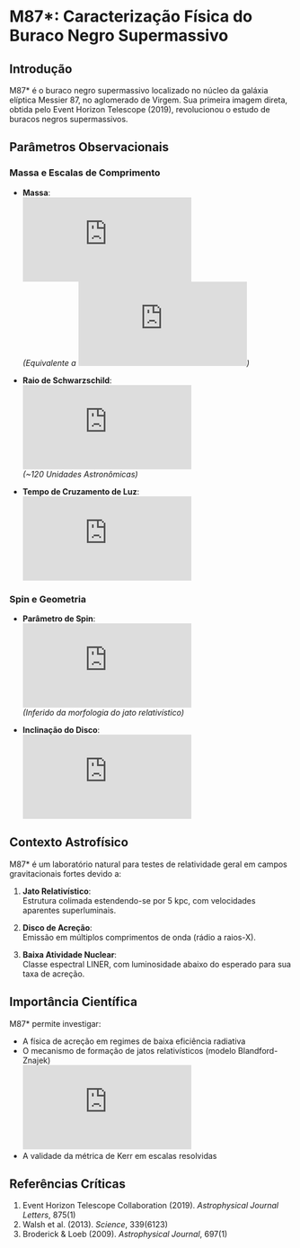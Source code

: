 # M87*: Caracterização Física do Buraco Negro Supermassivo

## Introdução
M87* é o buraco negro supermassivo localizado no núcleo da galáxia elíptica Messier 87, no aglomerado de Virgem. Sua primeira imagem direta, obtida pelo Event Horizon Telescope (2019), revolucionou o estudo de buracos negros supermassivos.

## Parâmetros Observacionais

### Massa e Escalas de Comprimento
- **Massa**:  
  ![Massa](https://latex.codecogs.com/png.latex?%286.5%20%5Cpm%200.7%29%20%5Ctimes%2010%5E9%20M_%7B%5Codot%7D)  
  *(Equivalente a ![Massa em kg](https://latex.codecogs.com/png.latex?1.29%20%5Ctimes%2010%5E%7B40%7D%20%5Ctext%7Bkg%7D))*

- **Raio de Schwarzschild**:  
  ![Raio de Schwarzschild](https://latex.codecogs.com/png.latex?R_s%20%3D%20%5Cfrac%7B2GM%7D%7Bc%5E2%7D%20%5Capprox%201.92%20%5Ctimes%2010%5E%7B13%7D%20%5Ctext%7Bm%7D)  
  *(~120 Unidades Astronômicas)*

- **Tempo de Cruzamento de Luz**:  
  ![Tempo de Cruzamento](https://latex.codecogs.com/png.latex?%5Ctau%20%3D%20%5Cfrac%7BR_s%7D%7Bc%7D%20%5Capprox%202.21%20%5Ctext%7Bdias%7D)

### Spin e Geometria
- **Parâmetro de Spin**:  
  ![Spin](https://latex.codecogs.com/png.latex?a%20%5Capprox%200.9)  
  *(Inferido da morfologia do jato relativístico)*

- **Inclinação do Disco**:  
  ![Inclinação](https://latex.codecogs.com/png.latex?17%5E%5Ccirc%20%5Ctext%7Bem%20rela%C3%A7%C3%A3o%20%C3%A0%20linha%20de%20visada%7D)

## Contexto Astrofísico
M87* é um laboratório natural para testes de relatividade geral em campos gravitacionais fortes devido a:

1. **Jato Relativístico**:  
   Estrutura colimada estendendo-se por 5 kpc, com velocidades aparentes superluminais.

2. **Disco de Acreção**:  
   Emissão em múltiplos comprimentos de onda (rádio a raios-X).

3. **Baixa Atividade Nuclear**:  
   Classe espectral LINER, com luminosidade abaixo do esperado para sua taxa de acreção.

## Importância Científica
M87* permite investigar:
- A física de acreção em regimes de baixa eficiência radiativa
- O mecanismo de formação de jatos relativísticos (modelo Blandford-Znajek)  
  ![Modelo BZ](https://latex.codecogs.com/png.latex?P_%7BBZ%7D%20%5Cpropto%20a%5E2%20B%5E2%20R_s%5E2)
- A validade da métrica de Kerr em escalas resolvidas

## Referências Críticas
1. Event Horizon Telescope Collaboration (2019). *Astrophysical Journal Letters*, 875(1)  
2. Walsh et al. (2013). *Science*, 339(6123)  
3. Broderick & Loeb (2009). *Astrophysical Journal*, 697(1)
